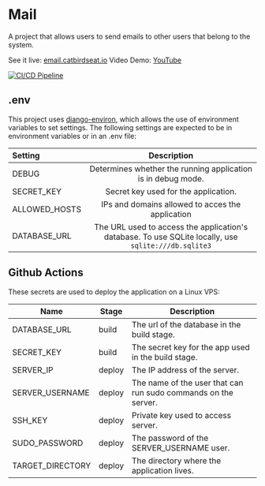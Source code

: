 # Mail

A project that allows users to send emails to other users that belong to the system.

See it live: [email.catbirdseat.io](https://mail.catbirdseat.io)
Video Demo: [YouTube](#)

[![CI/CD Pipeline](https://github.com/catbirdseatio/mail/actions/workflows/mail.yml/badge.svg)](https://github.com/catbirdseatio/mail/actions/workflows/mail.yml)

## .env

This project uses [django-environ](https://django-environ.readthedocs.io/en/latest/), which allows the use of environment variables to set settings. The following settings are expected to be in environment variables or in an .env file:

| Setting       |                                             Description                                              |
| :------------ | :--------------------------------------------------------------------------------------------------: |
| DEBUG         |                     Determines whether the running application is in debug mode.                     |
| SECRET_KEY    |                                 Secret key used for the application.                                 |
| ALLOWED_HOSTS |                           IPs and domains allowed to acces the application                           |
| DATABASE_URL  | The URL used to access the application's database. To use SQLite locally, use `sqlite:///db.sqlite3` |

## Github Actions

These secrets are used to deploy the application on a Linux VPS:

| Name         | Stage | Description                                         |
| ------------ | ----- | --------------------------------------------------- |
| DATABASE_URL | build | The url of the database in the build stage.         |
| SECRET_KEY   | build | The secret key for the app used in the build stage. |
|SERVER_IP|deploy| The IP address of the server.|
SERVER_USERNAME|deploy| The name of the user that can run sudo commands on the server.|
|SSH_KEY|deploy|Private key used to access server.|
|SUDO_PASSWORD|deploy|The password of the SERVER_USERNAME user.|
|TARGET_DIRECTORY|deploy|The directory where the application lives.|
